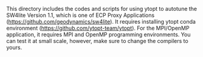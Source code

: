 This directory includes the codes and scripts for using ytopt to autotune the SW4lite Version 1.1, which is one of ECP Proxy Applications 
(https://github.com/geodynamics/sw4lite). It requires installing ytopt conda environment (https://github.com/ytopt-team/ytopt). For the MPI/OpenMP application, it requires MPI and OpenMP programming environments. You can test it at small scale, 
however, make sure to change the compilers to yours.
